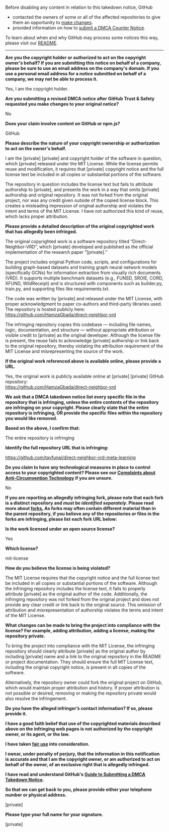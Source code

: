Before disabling any content in relation to this takedown notice, GitHub
- contacted the owners of some or all of the affected repositories to give them an opportunity to [make changes](https://docs.github.com/en/github/site-policy/dmca-takedown-policy#a-how-does-this-actually-work).
- provided information on how to [submit a DMCA Counter Notice](https://docs.github.com/en/articles/guide-to-submitting-a-dmca-counter-notice).

To learn about when and why GitHub may process some notices this way, please visit our [README](https://github.com/github/dmca/blob/master/README.md#anatomy-of-a-takedown-notice).

---

**Are you the copyright holder or authorized to act on the copyright owner's behalf? If you are submitting this notice on behalf of a company, please be sure to use an email address on the company's domain. If you use a personal email address for a notice submitted on behalf of a company, we may not be able to process it.**

Yes, I am the copyright holder.

**Are you submitting a revised DMCA notice after GitHub Trust & Safety requested you make changes to your original notice?**

No

**Does your claim involve content on GitHub or npm.js?**

GitHub

**Please describe the nature of your copyright ownership or authorization to act on the owner's behalf.**

I am the [private] [private] and copyright holder of the software in question, which [private] released under the MIT License. While the license permits reuse and modification, it requires that [private] copyright notice and the full license text be included in all copies or substantial portions of the software.

The repository in question includes the license text but fails to attribute authorship to [private], and presents the work in a way that omits [private] authorship and original repository. It was not forked from the original project, nor was any credit given outside of the copied license block. This creates a misleading impression of original authorship and violates the intent and terms of the MIT License. I have not authorized this kind of reuse, which lacks proper attribution.

**Please provide a detailed description of the original copyrighted work that has allegedly been infringed.**

The original copyrighted work is a software repository titled “Direct-Neighbor-VRD”, which [private] developed and published as the official implementation of the research paper “[private].”

The project includes original Python code, scripts, and configurations for building graph-based datasets and training graph neural network models (specifically GCNs) for information extraction from visually rich documents (VRD). It supports multiple benchmark datasets (e.g., FUNSD, SROIE, CORD, XFUND, WildReceipt) and is structured with components such as builder.py, train.py, and supporting files like requirements.txt.

The code was written by [private] and released under the MIT License, with proper acknowledgment to paper co-authors and third-party libraries used. The repository is hosted publicly here:  
https://github.com/HamzaGbada/direct-neighbor-vrd

The infringing repository copies this codebase — including file names, logic, documentation, and structure — without appropriate attribution or visible credit to [private] as the original developer. Although the license file is present, the reuse fails to acknowledge [private] authorship or link back to the original repository, thereby violating the attribution requirement of the MIT License and misrepresenting the source of the work.

**If the original work referenced above is available online, please provide a URL.**

Yes, the original work is publicly available online at [private] [private] GitHub repository:  
https://github.com/HamzaGbada/direct-neighbor-vrd

**We ask that a DMCA takedown notice list every specific file in the repository that is infringing, unless the entire contents of the repository are infringing on your copyright. Please clearly state that the entire repository is infringing, OR provide the specific files within the repository you would like removed.**

**Based on the above, I confirm that:**

The entire repository is infringing

**Identify the full repository URL that is infringing:**

https://github.com/tayfunai/direct-neighbor-vrd-meta-learning

**Do you claim to have any technological measures in place to control access to your copyrighted content? Please see our <a href="https://docs.github.com/articles/guide-to-submitting-a-dmca-takedown-notice#complaints-about-anti-circumvention-technology">Complaints about Anti-Circumvention Technology</a> if you are unsure.**

No

**If you are reporting an allegedly infringing fork, please note that each fork is a distinct repository and <i>must be identified separately</i>. Please read more about <a href="https://docs.github.com/articles/dmca-takedown-policy#b-what-about-forks-or-whats-a-fork">forks.</a> As forks may often contain different material than in the parent repository, if you believe any of the repositories or files in the forks are infringing, please list each fork URL below:**

**Is the work licensed under an open source license?**

Yes

**Which license?**

mit-license

**How do you believe the license is being violated?**

The MIT License requires that the copyright notice and the full license text be included in all copies or substantial portions of the software. Although the infringing repository includes the license text, it fails to properly attribute [private] as the original author of the code. Additionally, the infringing repository was not forked from the original project and does not provide any clear credit or link back to the original source. This omission of attribution and misrepresentation of authorship violates the terms and intent of the MIT License.

**What changes can be made to bring the project into compliance with the license? For example, adding attribution, adding a license, making the repository private.**

To bring the project into compliance with the MIT License, the infringing repository should clearly attribute [private] as the original author by including [private] name and a link to the original repository in the README or project documentation. They should ensure the full MIT License text, including the original copyright notice, is present in all copies of the software.

Alternatively, the repository owner could fork the original project on GitHub, which would maintain proper attribution and history. If proper attribution is not possible or desired, removing or making the repository private would also resolve the infringement.

**Do you have the alleged infringer’s contact information? If so, please provide it.**

**I have a good faith belief that use of the copyrighted materials described above on the infringing web pages is not authorized by the copyright owner, or its agent, or the law.**

**I have taken <a href="https://www.lumendatabase.org/topics/22">fair use</a> into consideration.**

**I swear, under penalty of perjury, that the information in this notification is accurate and that I am the copyright owner, or am authorized to act on behalf of the owner, of an exclusive right that is allegedly infringed.**

**I have read and understand GitHub's <a href="https://docs.github.com/articles/guide-to-submitting-a-dmca-takedown-notice/">Guide to Submitting a DMCA Takedown Notice</a>.**

**So that we can get back to you, please provide either your telephone number or physical address.**

[private]

**Please type your full name for your signature.**

[private]
